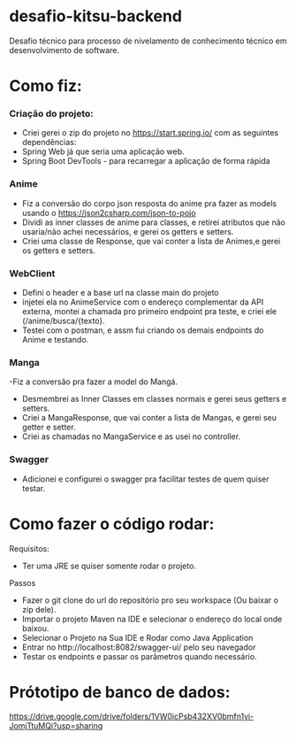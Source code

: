 # desafio-kitsu-backend
Desafio técnico para processo de nivelamento de conhecimento técnico em desenvolvimento de software.

# Como fiz:
<h3>Criação do projeto:</h3>

- Criei gerei o zip do projeto no https://start.spring.io/ com as seguintes dependências:<br>
-  Spring Web já que seria uma aplicação web. <br>
-  Spring Boot DevTools - para recarregar a aplicação de forma rápida <br>

<h3>Anime</h3>

  - Fiz a conversão do corpo json resposta do anime pra fazer as models usando o https://json2csharp.com/json-to-pojo <br>
  - Dividi as inner classes de anime para classes, e retirei atributos que não usaria/não achei necessários, e gerei os getters e setters.<br>
  - Criei uma classe de Response, que vai conter a lista de Animes,e gerei os getters e setters.<br>

 <h3> WebClient</h3>
 
  - Defini o header e a base url na classe main do projeto<br>
  - injetei ela no AnimeService com o endereço complementar da API externa, montei a chamada pro primeiro endpoint pra teste, e criei ele (/anime/busca/{texto}.<br>
  - Testei com o postman, e assm fui criando os demais endpoints do Anime e testando.<br>

<h3>Manga</h3>

 -Fiz a conversão pra fazer a model do Mangá.<br>
 - Desmembrei as Inner Classes em classes normais e gerei seus getters e setters.<br>
 - Criei a MangaResponse, que vai conter a lista de Mangas, e gerei seu getter e setter.<br>
 - Criei as chamadas no MangaService e as usei no controller.<br>
 
<h3>Swagger</h3>

 - Adicionei e configurei o swagger pra facilitar testes de quem quiser testar.<br>

# Como fazer o código rodar:

Requisitos:
 - Ter uma JRE se quiser somente rodar o projeto.

Passos
 - Fazer o git clone do url do repositório pro seu workspace (Ou baixar o zip dele).
 - Importar o projeto Maven na IDE e selecionar o endereço do local onde baixou.
 - Selecionar o Projeto na Sua IDE e Rodar como Java Application
 - Entrar no http://localhost:8082/swagger-ui/ pelo seu navegador
 - Testar os endpoints e passar os parâmetros quando necessário.
    
# Prótotipo de banco de dados:
https://drive.google.com/drive/folders/1VW0icPsb432XV0bmfn1yi-JomjTtuMQi?usp=sharing
